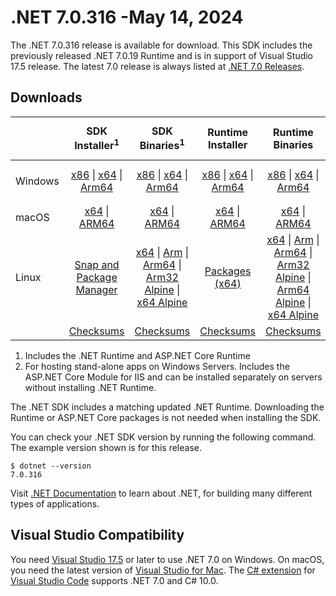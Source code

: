 # .NET 7.0.316 -May 14, 2024

The .NET 7.0.316 release is available for download. This SDK includes the previously released .NET 7.0.19 Runtime and is in support of Visual Studio 17.5 release. The latest 7.0 release is always listed at [.NET 7.0 Releases](../README.md).

## Downloads

|           | SDK Installer<sup>1</sup>                        | SDK Binaries<sup>1</sup>                 | Runtime Installer                                        | Runtime Binaries                                 | ASP.NET Core Runtime           |Windows Desktop Runtime          |
| --------- | :------------------------------------------:     | :----------------------:                 | :---------------------------:                            | :-------------------------:                      | :-----------------:            | :-----------------:            |
| Windows   | [x86][dotnet-sdk-win-x86.exe] \| [x64][dotnet-sdk-win-x64.exe] \| [Arm64][dotnet-sdk-win-arm64.exe] | [x86][dotnet-sdk-win-x86.zip] \| [x64][dotnet-sdk-win-x64.zip] \|  [Arm64][dotnet-sdk-win-arm64.zip] | [x86][dotnet-runtime-win-x86.exe] \| [x64][dotnet-runtime-win-x64.exe] \| [Arm64][dotnet-runtime-win-arm64.exe] | [x86][dotnet-runtime-win-x86.zip] \| [x64][dotnet-runtime-win-x64.zip] \| [Arm64][dotnet-runtime-win-arm64.zip] | [x86][aspnetcore-runtime-win-x86.exe] \| [x64][aspnetcore-runtime-win-x64.exe] \|<br/> [Hosting Bundle][dotnet-hosting-win.exe]<sup>2</sup> | [x86][windowsdesktop-runtime-win-x86.exe] \| [x64][windowsdesktop-runtime-win-x64.exe] \| [Arm64][windowsdesktop-runtime-win-arm64.exe] |
| macOS     | [x64][dotnet-sdk-osx-x64.pkg] \| [ARM64][dotnet-sdk-osx-arm64.pkg] | [x64][dotnet-sdk-osx-x64.tar.gz] \| [ARM64][dotnet-sdk-osx-arm64.tar.gz]  | [x64][dotnet-runtime-osx-x64.pkg] \| [ARM64][dotnet-runtime-osx-arm64.pkg] | [x64][dotnet-runtime-osx-x64.tar.gz] \| [ARM64][dotnet-runtime-osx-arm64.tar.gz]| [x64][aspnetcore-runtime-osx-x64.tar.gz] \| [ARM64][aspnetcore-runtime-osx-arm64.tar.gz] | - |<sup>1</sup>
| Linux     |  [Snap and Package Manager](../install-linux.md)  | [x64][dotnet-sdk-linux-x64.tar.gz] \| [Arm][dotnet-sdk-linux-arm.tar.gz]  \| [Arm64][dotnet-sdk-linux-arm64.tar.gz] \| [Arm32 Alpine][dotnet-sdk-linux-musl-arm.tar.gz]  \| [x64 Alpine][dotnet-sdk-linux-musl-x64.tar.gz] | [Packages (x64)][linux-packages] | [x64][dotnet-runtime-linux-x64.tar.gz] \| [Arm][dotnet-runtime-linux-arm.tar.gz] \| [Arm64][dotnet-runtime-linux-arm64.tar.gz] \| [Arm32 Alpine][dotnet-runtime-linux-musl-arm.tar.gz] \| [Arm64 Alpine][dotnet-runtime-linux-musl-arm64.tar.gz] \| [x64 Alpine][dotnet-runtime-linux-musl-x64.tar.gz]  | [x64][aspnetcore-runtime-linux-x64.tar.gz]<sup>1</sup>  \| [Arm][aspnetcore-runtime-linux-arm.tar.gz]<sup>1</sup> \| [Arm64][aspnetcore-runtime-linux-arm64.tar.gz]<sup>1</sup> \| [x64 Alpine][aspnetcore-runtime-linux-musl-x64.tar.gz] | - | <sup>1</sup> |
|  | [Checksums][checksums-sdk]                             | [Checksums][checksums-sdk]                                      | [Checksums][checksums-runtime]                             | [Checksums][checksums-runtime]  | [Checksums][checksums-runtime]  | [Checksums][checksums-runtime]

1. Includes the .NET Runtime and ASP.NET Core Runtime
2. For hosting stand-alone apps on Windows Servers. Includes the ASP.NET Core Module for IIS and can be installed separately on servers without installing .NET Runtime.

The .NET SDK includes a matching updated .NET Runtime. Downloading the Runtime or ASP.NET Core packages is not needed when installing the SDK.

You can check your .NET SDK version by running the following command. The example version shown is for this release.

```console
$ dotnet --version
7.0.316
```
Visit [.NET Documentation](https://learn.microsoft.com/dotnet/) to learn about .NET, for building many different types of applications.

## Visual Studio Compatibility

You need [Visual Studio 17.5](https://visualstudio.microsoft.com) or later to use .NET 7.0 on Windows. On macOS, you need the latest version of [Visual Studio for Mac](https://visualstudio.microsoft.com/vs/mac/). The [C# extension](https://code.visualstudio.com/docs/languages/dotnet) for [Visual Studio Code](https://code.visualstudio.com/) supports .NET 7.0 and C# 10.0.

[blob-runtime]: https://dotnetcli.blob.core.windows.net/dotnet/Runtime/
[blob-sdk]: https://dotnetcli.blob.core.windows.net/dotnet/Sdk/
[release-notes]: 7.0.316.md

[checksums-runtime]: https://dotnetcli.blob.core.windows.net/dotnet/checksums/7.0.19-sha.txt
[checksums-sdk]: https://dotnetcli.blob.core.windows.net/dotnet/checksums/7.0.19-sha.txt

[linux-install]: https://learn.microsoft.com/dotnet/core/install/linux

[dotnet-blog]:  https://devblogs.microsoft.com/dotnet/february-2024-updates/
[aspnet-blog]: https://devblogs.microsoft.com/dotnet/announcing-asp-net-core-in-net-7/
[maui-blog]: https://devblogs.microsoft.com/dotnet/update-on-dotnet-maui/

[linux-packages]: ../install-linux.md


[//]: # ( Runtime 7.0.19)
[dotnet-runtime-linux-arm.tar.gz]: https://download.visualstudio.microsoft.com/download/pr/2df83468-5a16-4a11-b830-b2ab16dc4d55/621d70c24e2e3fa1355d018a2498ab0f/dotnet-runtime-7.0.19-linux-arm.tar.gz
[dotnet-runtime-linux-arm64.tar.gz]: https://download.visualstudio.microsoft.com/download/pr/81616b49-6c82-4778-884d-caeca4c195a9/51a0a0bcdd17fdb77be7f1c5db52165e/dotnet-runtime-7.0.19-linux-arm64.tar.gz
[dotnet-runtime-linux-musl-arm.tar.gz]: https://download.visualstudio.microsoft.com/download/pr/07c55f99-8a15-4681-9124-d5ad1f4d6b3a/7382839f0577a1065680a3f61055059e/dotnet-runtime-7.0.19-linux-musl-arm.tar.gz
[dotnet-runtime-linux-musl-arm64.tar.gz]: https://download.visualstudio.microsoft.com/download/pr/7e6ea38b-52fa-431c-8640-720161fe4bb7/2c470a5842f4327c189d70ce971f6dac/dotnet-runtime-7.0.19-linux-musl-arm64.tar.gz
[dotnet-runtime-linux-musl-x64.tar.gz]: https://download.visualstudio.microsoft.com/download/pr/4fd333dc-fa2e-4f6f-92d2-fd6f4d32d340/df1af68a75e54059c442de857308470a/dotnet-runtime-7.0.19-linux-musl-x64.tar.gz
[dotnet-runtime-linux-x64.tar.gz]: https://download.visualstudio.microsoft.com/download/pr/09ab2389-5bab-4d45-9a91-a56ff322e83c/2f8192a98b6887c7f12b0d2dc4a06247/dotnet-runtime-7.0.19-linux-x64.tar.gz
[dotnet-runtime-osx-arm64.pkg]: https://download.visualstudio.microsoft.com/download/pr/e2f7e58d-2e7d-46f0-ab11-1ae25dfa1fbd/761f54010c4ccf8ac5ce473d0ac8ae3d/dotnet-runtime-7.0.19-osx-arm64.pkg
[dotnet-runtime-osx-arm64.tar.gz]: https://download.visualstudio.microsoft.com/download/pr/4b8da067-3b82-4636-8e0d-18583857e64b/fba7ceea0e014535a695ceb9259886c6/dotnet-runtime-7.0.19-osx-arm64.tar.gz
[dotnet-runtime-osx-x64.pkg]: https://download.visualstudio.microsoft.com/download/pr/47781c53-d934-4f19-a7fa-c6ce278ddb90/b9e40cb923d506ad8046f6532923d163/dotnet-runtime-7.0.19-osx-x64.pkg
[dotnet-runtime-osx-x64.tar.gz]: https://download.visualstudio.microsoft.com/download/pr/92c2b6d8-783f-4a48-8575-e001296d4a54/c11d13f994d5016fc13d5c9a81e394f0/dotnet-runtime-7.0.19-osx-x64.tar.gz
[dotnet-runtime-win-arm64.exe]: https://download.visualstudio.microsoft.com/download/pr/e1e2c82e-2c53-419f-a49b-4e4198d51945/868e91a224ecacf490dd76a8f2be7119/dotnet-runtime-7.0.19-win-arm64.exe
[dotnet-runtime-win-arm64.zip]: https://download.visualstudio.microsoft.com/download/pr/f22c11eb-f893-43a1-8b91-92ea9fb5a4bf/2a4343879dbe91427aa7c735ec3ceaa7/dotnet-runtime-7.0.19-win-arm64.zip
[dotnet-runtime-win-x64.exe]: https://download.visualstudio.microsoft.com/download/pr/4a2b5674-da71-4410-be86-31795620e888/e2e32f18f1aea954ff7b8c883bf64f02/dotnet-runtime-7.0.19-win-x64.exe
[dotnet-runtime-win-x64.zip]: https://download.visualstudio.microsoft.com/download/pr/32f909df-fc73-439b-a8e1-55f18bfac3fb/e071d418324b9083629379f3ac6fd07a/dotnet-runtime-7.0.19-win-x64.zip
[dotnet-runtime-win-x86.exe]: https://download.visualstudio.microsoft.com/download/pr/4d24613f-125a-4f6f-ac88-8113ab897cc4/07482933ed8b3c004e36226f79519cea/dotnet-runtime-7.0.19-win-x86.exe
[dotnet-runtime-win-x86.zip]: https://download.visualstudio.microsoft.com/download/pr/ea694885-243e-4aa5-b6c6-359be0a85d84/fa80c28487c42beba2667cc43ea45f93/dotnet-runtime-7.0.19-win-x86.zip

[//]: # ( WindowsDesktop 7.0.19)
[windowsdesktop-runtime-win-arm64.exe]: https://download.visualstudio.microsoft.com/download/pr/a5582b5c-5ed7-469d-b0b2-acdf9c8378a4/27ec43b32f8b0a388930566091c159c9/windowsdesktop-runtime-7.0.19-win-arm64.exe
[windowsdesktop-runtime-win-arm64.zip]: https://download.visualstudio.microsoft.com/download/pr/1318be2d-11ad-4dd5-bdd0-840c9ac49e37/90528aa7075eba5213071f881f34cff4/windowsdesktop-runtime-7.0.19-win-arm64.zip
[windowsdesktop-runtime-win-x64.exe]: https://download.visualstudio.microsoft.com/download/pr/59f35686-7985-4356-9ed6-45bb943bd923/1d04faf7a23c79a5aa5edb6894245baa/windowsdesktop-runtime-7.0.19-win-x64.exe
[windowsdesktop-runtime-win-x64.zip]: https://download.visualstudio.microsoft.com/download/pr/da66a537-c551-4929-9e72-f1d57a0c3b0e/6dd9c5ae9c1b9974aa3ee188732df776/windowsdesktop-runtime-7.0.19-win-x64.zip
[windowsdesktop-runtime-win-x86.exe]: https://download.visualstudio.microsoft.com/download/pr/1f82e444-69a5-435b-945f-111a4ecf5303/365411fda0082c7b7d9b3a8bf6053868/windowsdesktop-runtime-7.0.19-win-x86.exe
[windowsdesktop-runtime-win-x86.zip]: https://download.visualstudio.microsoft.com/download/pr/46b6540a-d534-46e1-a4ef-aa2bdb0922db/223976ea3105b838376934d1dcf7b1ce/windowsdesktop-runtime-7.0.19-win-x86.zip

[//]: # ( ASP 7.0.19)
[aspnetcore-runtime-linux-arm.tar.gz]: https://download.visualstudio.microsoft.com/download/pr/b51c762e-33fe-4f93-be27-e8064ae11ef6/e616efc6dd0e4a7370835f1fecf0dafa/aspnetcore-runtime-7.0.19-linux-arm.tar.gz
[aspnetcore-runtime-linux-arm64.tar.gz]: https://download.visualstudio.microsoft.com/download/pr/78d9729a-9f05-49a6-81b7-b041452a2828/73214343fb60deddb7faf355ecbbaca3/aspnetcore-runtime-7.0.19-linux-arm64.tar.gz
[aspnetcore-runtime-linux-musl-arm.tar.gz]: https://download.visualstudio.microsoft.com/download/pr/871b41f1-76cd-4a4a-bede-45275dc96753/f733f556751ae11c9598ec75bc5deba9/aspnetcore-runtime-7.0.19-linux-musl-arm.tar.gz
[aspnetcore-runtime-linux-musl-arm64.tar.gz]: https://download.visualstudio.microsoft.com/download/pr/e7b87d4f-aa5f-42bf-84b1-88508a10d52b/d7776e99a645c89f8d9ccf1e84ca871a/aspnetcore-runtime-7.0.19-linux-musl-arm64.tar.gz
[aspnetcore-runtime-linux-musl-x64.tar.gz]: https://download.visualstudio.microsoft.com/download/pr/8882d630-cb5a-4a4b-b7b8-0d75adff0e5a/c8a429dce2a545c6f21d6ec8e502c95e/aspnetcore-runtime-7.0.19-linux-musl-x64.tar.gz
[aspnetcore-runtime-linux-x64.tar.gz]: https://download.visualstudio.microsoft.com/download/pr/d3d6c11a-a7d6-4be4-8b2b-11154b846100/69bd5fbe2621600e84bb191d0b13abdd/aspnetcore-runtime-7.0.19-linux-x64.tar.gz
[aspnetcore-runtime-osx-arm64.tar.gz]: https://download.visualstudio.microsoft.com/download/pr/879c8cbe-37bd-4fc9-b8db-857a3fe09144/231cf7ae2bca959750144d08ad08d057/aspnetcore-runtime-7.0.19-osx-arm64.tar.gz
[aspnetcore-runtime-osx-x64.tar.gz]: https://download.visualstudio.microsoft.com/download/pr/e2bed645-39cb-4ea7-ba7c-503741d8d9e6/07bc37ec71cfe01a4187d94275580b3c/aspnetcore-runtime-7.0.19-osx-x64.tar.gz
[aspnetcore-runtime-win-arm64.zip]: https://download.visualstudio.microsoft.com/download/pr/235bf7e7-34be-49db-81c0-e75d6bb05aab/b37e832fd31f3c712a1871412c79d57a/aspnetcore-runtime-7.0.19-win-arm64.zip
[aspnetcore-runtime-win-x64.exe]: https://download.visualstudio.microsoft.com/download/pr/345f2916-ec5c-443b-91aa-1f430bcae337/418235e5d73ac3a992006392b62a7169/aspnetcore-runtime-7.0.19-win-x64.exe
[aspnetcore-runtime-win-x64.zip]: https://download.visualstudio.microsoft.com/download/pr/2dba7d53-96e3-4529-97eb-05cd5bb3740d/c71e21fd3ae5dc4138ef13104f1266e6/aspnetcore-runtime-7.0.19-win-x64.zip
[aspnetcore-runtime-win-x86.exe]: https://download.visualstudio.microsoft.com/download/pr/f09ac48f-ae75-4c47-9381-2f947fbbf55c/85756c47edcc8b1fa62eccae6cf6cdeb/aspnetcore-runtime-7.0.19-win-x86.exe
[aspnetcore-runtime-win-x86.zip]: https://download.visualstudio.microsoft.com/download/pr/0f3e5de7-8d24-408e-9e44-85e5cb8990b4/ca9962c80f50f44f5bd48a87225468ce/aspnetcore-runtime-7.0.19-win-x86.zip
[dotnet-hosting-win.exe]: https://download.visualstudio.microsoft.com/download/pr/851d2f44-41fd-4596-b71e-81974dba924a/49131a86dde54bdb46789235f16a1db4/dotnet-hosting-7.0.19-win.exe

[//]: # ( SDK 7.0.316)
[dotnet-sdk-linux-arm.tar.gz]: https://download.visualstudio.microsoft.com/download/pr/fbda629a-3a26-47b7-a3d0-021374a84330/57b97f589cc0cb1e15bd7f0f0d306d23/dotnet-sdk-7.0.316-linux-arm.tar.gz
[dotnet-sdk-linux-arm64.tar.gz]: https://download.visualstudio.microsoft.com/download/pr/09e91afb-d0a7-4468-9aba-70484bd8cfe2/8ef2416d952b14ec9e00380025960b36/dotnet-sdk-7.0.316-linux-arm64.tar.gz
[dotnet-sdk-linux-musl-arm.tar.gz]: https://download.visualstudio.microsoft.com/download/pr/ed223624-fe74-43fc-830a-d9301ac7e91d/4868a3d6995e6e74852dad1777f896d9/dotnet-sdk-7.0.316-linux-musl-arm.tar.gz
[dotnet-sdk-linux-musl-arm64.tar.gz]: https://download.visualstudio.microsoft.com/download/pr/3747e251-03bf-4789-903b-a6e420ef25a7/e23226cd9a07afa12b9df477acadc960/dotnet-sdk-7.0.316-linux-musl-arm64.tar.gz
[dotnet-sdk-linux-musl-x64.tar.gz]: https://download.visualstudio.microsoft.com/download/pr/995a6376-da44-439a-b378-d80f47312fc6/35c874cd28af71fe49419af736cbb1a2/dotnet-sdk-7.0.316-linux-musl-x64.tar.gz
[dotnet-sdk-linux-x64.tar.gz]: https://download.visualstudio.microsoft.com/download/pr/28d800b7-e6c4-42a2-a27b-ff9de8979025/ef5dd5c9329e1789ab1dfd3a82e88677/dotnet-sdk-7.0.316-linux-x64.tar.gz
[dotnet-sdk-osx-arm64.pkg]: https://download.visualstudio.microsoft.com/download/pr/2e2cc3cd-e65a-449f-861d-a02e1e6bccda/daed211f063503a0bde82b536318b9f2/dotnet-sdk-7.0.316-osx-arm64.pkg
[dotnet-sdk-osx-arm64.tar.gz]: https://download.visualstudio.microsoft.com/download/pr/8e2764ac-debb-4e46-a6f2-637f7c7d8e70/d3da856e4a7d4b45581ff405aee923fb/dotnet-sdk-7.0.316-osx-arm64.tar.gz
[dotnet-sdk-osx-x64.pkg]: https://download.visualstudio.microsoft.com/download/pr/f719861b-2e01-4c03-8e57-767fe430af24/82ee3d29603973098c7bbf1e3b643b5d/dotnet-sdk-7.0.316-osx-x64.pkg
[dotnet-sdk-osx-x64.tar.gz]: https://download.visualstudio.microsoft.com/download/pr/9a092178-2aa4-4c06-b73d-144327a4992d/4709a913d89feda462d9cccd508b4a5f/dotnet-sdk-7.0.316-osx-x64.tar.gz
[dotnet-sdk-win-arm64.exe]: https://download.visualstudio.microsoft.com/download/pr/bb2e9ca5-418e-4374-ab3c-e981bc6db2ca/ed8225bfecd042c476b20c30dfb91433/dotnet-sdk-7.0.316-win-arm64.exe
[dotnet-sdk-win-arm64.zip]: https://download.visualstudio.microsoft.com/download/pr/9b13665b-cd48-4eac-b253-68dca29a9fdf/5aeb81d20cb9290b3b3f7e9c17bcf88e/dotnet-sdk-7.0.316-win-arm64.zip
[dotnet-sdk-win-x64.exe]: https://download.visualstudio.microsoft.com/download/pr/70088249-b79b-40f3-9cd2-95448f6277c3/55c8985fc6a831732fa4539006f2ba4c/dotnet-sdk-7.0.316-win-x64.exe
[dotnet-sdk-win-x64.zip]: https://download.visualstudio.microsoft.com/download/pr/7a54ac87-d506-4d7f-8f4e-03a9f32ead25/7cb00c8810244fc4d158ceab2b4d76d1/dotnet-sdk-7.0.316-win-x64.zip
[dotnet-sdk-win-x86.exe]: https://download.visualstudio.microsoft.com/download/pr/7cd399a6-b0fe-4542-a318-bbd6b5fe2dbe/0e1500721e37dfea42a6ec9748a288ef/dotnet-sdk-7.0.316-win-x86.exe
[dotnet-sdk-win-x86.zip]: https://download.visualstudio.microsoft.com/download/pr/f2d4521e-2e3f-49de-bc56-c846fd53f37f/1062ddcd8b49e386312a83f1a310e4f8/dotnet-sdk-7.0.316-win-x86.zip

